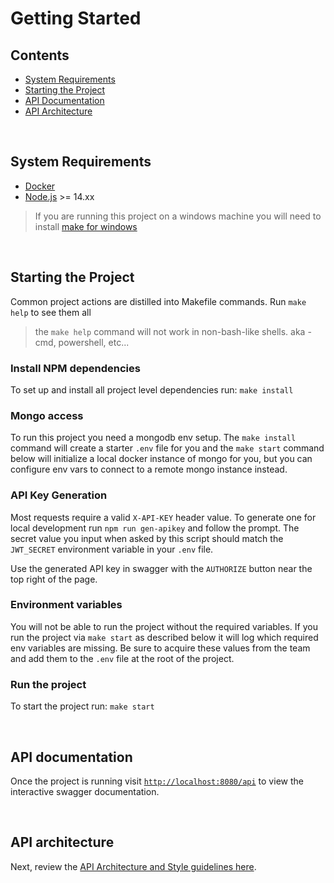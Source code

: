 # Getting Started

## Contents

- [System Requirements](#system-requirements)
- [Starting the Project](#starting-the-project)
- [API Documentation](#api-documentation)
- [API Architecture](#api-architecture)

</br>

## System Requirements

- [Docker](https://docs.docker.com/get-docker/)
- [Node.js](https://nodejs.org/en/) >= 14.xx

> If you are running this project on a windows machine you will need to install [make for windows](http://gnuwin32.sourceforge.net/packages/make.htm)

</br>

## Starting the Project

Common project actions are distilled into Makefile commands. Run `make help` to see them all

> the `make help` command will not work in non-bash-like shells. aka - cmd, powershell, etc...

### Install NPM dependencies

To set up and install all project level dependencies run: `make install`

### Mongo access

To run this project you need a mongodb env setup. The `make install` command will create a starter `.env` file for you and the `make start` command below will initialize a local docker instance of mongo for you, but you can configure env vars to connect to a remote mongo instance instead.

### API Key Generation

Most requests require a valid `X-API-KEY` header value. To generate one for local development run `npm run gen-apikey` and follow the prompt. The secret value you input when asked by this script should match the `JWT_SECRET` environment variable in your `.env` file.

Use the generated API key in swagger with the `AUTHORIZE` button near the top right of the page.

### Environment variables

You will not be able to run the project without the required variables. If you run the project via `make start` as described below it will log which required env variables are missing. Be sure to acquire these values from the team and add them to the `.env` file at the root of the project.

### Run the project

To start the project run: `make start`

</br>

## API documentation

Once the project is running visit [`http://localhost:8080/api`](http://localhost:8080/api) to view the interactive swagger documentation.

</br>

## API architecture

Next, review the [API Architecture and Style guidelines here](../architecture/degen-api-style.md).
